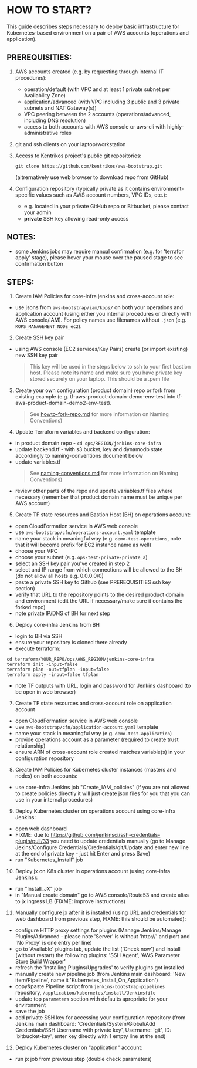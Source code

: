 # HOW TO START?

This guide describes steps necessary to deploy basic infrastructure for Kubernetes-based environment
on a pair of AWS accounts (operations and application).


## PREREQUISITIES:

1. AWS accounts created (e.g. by requesting through internal IT procedures):

	* operation/default (with VPC and at least 1 private subnet per Availability Zone)
	* application/advanced (with VPC including 3 public and 3 private subnets and NAT Gateway(s))
	* VPC peering between the 2 accounts (operations/advanced, including DNS resolution)
	* access to both accounts with AWS console or aws-cli with highly-administrative roles

3. git and ssh clients on your laptop/workstation

4. Access to Kentrikos project's public git repositories:

	```
	git clone https://github.com/kentrikos/aws-bootstrap.git
	```
    (altrernatively use web browser to download repo from GitHub)

5. Configuration repository (typically private as it contains environment-specific values such as AWS account numbers, VPC IDs, etc.):
    * e.g. located in your private GitHub repo or Bitbucket, please contact your admin
    * __private__ SSH key allowing read-only access



## NOTES:

* some Jenkins jobs may require manual confirmation (e.g. for 'terrafor apply' stage), please hover your mouse over the paused stage to see confirmation button


## STEPS:

1. Create IAM Policies for core-infra jenkins and cross-account role:

* use jsons from `aws-bootstrap/iam/kops/` on both your operations and application account (using either you internal procedures or directly with AWS console/IAM). For policy names use filenames without `.json` (e.g. `KOPS_MANAGEMENT_NODE_ec2`).

2. Create SSH key pair

* using AWS console (EC2 services/Key Pairs) create (or import existing) new SSH key pair

	> This key will be used in the steps below to ssh to your first bastion host. Please note its name and make sure you have private key stored securely on your laptop. This should be a .pem file

3. Create your own configuration (product domain) repo or fork from existing example (e.g. tf-aws-product-domain-demo-env-test into tf-aws-product-domain-demo2-env-test).

	> See [howto-fork-repo.md](https://github.com/kentrikos/aws-bootstrap/blob/master/docs/howto-fork-repo.md) for more information on Naming Conventions)

4. Update Terraform variables and backend configuration:

* in product domain repo - ```cd ops/REGION/jenkins-core-infra```
* update backend.tf - with s3 bucket, key and dynamodb state accordingly to naming-conventions document below
* update variables.tf
	> See [naming-conventions.md](https://github.com/kentrikos/aws-bootstrap/blob/master/docs/naming-conventions.md) for more information on Naming Conventions)
* review other parts of the repo and update variables.tf files where necessary (remember that product domain name must be unique per AWS account)

5. Create TF state resources and Bastion Host (BH) on operations account:

* open CloudFormation service in AWS web console
* use `aws-bootstrap/cfn/operations-account.yaml` template
* name your stack in meaningful way (e.g. `demo-test-operations`, note that it will become prefix for EC2 instance name as well)
* choose your VPC
* choose your subnet (e.g. `ops-test-private-private_a`)
* select an SSH key pair you've created in step 2
* select and IP range from which connections will be allowed to the BH (do not allow all hosts e.g. 0.0.0.0/0)
* paste a private SSH key to Github (see PREREQUISITIES ssh key section)
* verify that URL to the repository points to the desired product domain and environment (edit the URL if necessary/make sure it contains the forked repo)
* note private IP/DNS of BH for next step

6. Deploy core-infra Jenkins from BH

* login to BH via SSH
* ensure your repository is cloned there already
* execute terraform:
```
cd terraform/YOUR_REPO/ops/AWS_REGION/jenkins-core-infra
terraform init -input=false
terraform plan -out=tfplan -input=false
terraform apply -input=false tfplan
```
* note TF outputs with URL, login and password for Jenkins dashboard (to be open in web browser)

7. Create TF state resources and cross-account role on application account

* open CloudFormation service in AWS web console
* use `aws-bootstrap/cfn/application-account.yaml` template
* name your stack in meaningful way (e.g. `demo-test-application`)
* provide operations account as a parameter (required to create trust relationship)
* ensure ARN of cross-account role created matches variable(s) in your configuration repository

8. Create IAM Policies for Kubernetes cluster instances (masters and nodes) on both accounts:

* use core-infra Jenkins job "Create_IAM_policies" (if you are not allowed to create policies directly it will just create json files for you that you can use in your internal procedures)

9. Deploy Kubernetes cluster on operations account using core-infra Jenkins:

* open web dashboard
* FIXME: due to https://github.com/jenkinsci/ssh-credentials-plugin/pull/33 you need to update credentials manually (go to Manage Jekins/Configure Credentials/Credentials/git/Update and enter new line at the end of private key - just hit Enter and press Save)
* run "Kubernetes_Install" job

10. Deploy jx on K8s cluster in operations account (using core-infra Jenkins):

* run "Install_JX" job
* in "Manual create domain" go to AWS console/Route53 and create alias to jx ingress LB (FIXME: improve instructions)

11. Manually configure jx after it is installed (using URL and credentials for web dashboard from previous step, FIXME: this should be automated):

* configure HTTP proxy settings for plugins (Manage Jenkins/Manage Plugins/Advanced - please note 'Server' is without 'http://' and port and 'No Proxy' is one entry per line)
* go to 'Available' plugins tab, update the list ('Check now') and install (without restart) the following plugins: 'SSH Agent', 'AWS Parameter Store Build Wrapper'
* refresh the 'Installing Plugins/Upgrades' to verify plugins got installed
* manually create new pipeline job (from Jenkins main dashboard: 'New item/Pipeline', name it 'Kubernetes_Install_On_Application')
* copy&paste Pipeline script from `jenkins-bootstrap-pipelines` repository, `/application/kubernetes/install/Jenkinsfile`
* update top `parameters` section with defaults apropriate for your environment
* save the job
* add private SSH key for accessing your configuration repository (from Jenkins main dashboard: 'Credentials/System/Global/Add Credentials/SSH Username with private key', Username: 'git', ID: 'bitbucket-key', enter key directly with 1 empty line at the end)

12. Deploy Kubernetes cluster on "application" account:

* run jx job from previous step (double check parameters)
